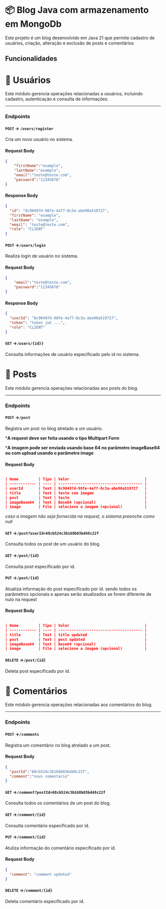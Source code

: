 # 📦 Blog Java com armazenamento em MongoDb

Este projeto é um blog desenvolvido em Java 21 que permite cadastro de usuários, criação, alteração e exclusão de posts e comentários  

## Funcionalidades

# 👤 Usuários

Este módulo gerencia operações relacionadas a usuários, incluindo cadastro, autenticação e consulta de informações.

---

### Endpoints


#### `POST` -> `/users/register`

Cria um novo usuário no sistema.

#### Request Body
```json
{
	"firstName":"example",
	"lastName":"example",
	"email":"teste@teste.com",
	"password":"12345678"
}
```

#### Response Body
```json
{
  "id": "8c90497d-98fe-4a77-8c3a-abe90a519727",
  "firstName": "example",
  "lastName": "example",
  "email": "teste@teste.com",
  "role": "CLIENT"
}
```

#### `POST` ->`/users/login`

Realiza login de usuário no sistema.

#### Request Body
```json
{
	"email":"teste@teste.com",
	"password":"12345678"
}
```

#### Response Body
```json
{
  "userId": "8c90497d-98fe-4a77-8c3a-abe90a519727",
  "token": "token jwt ...",
  "role": "CLIENT"
}
```
#### `GET` ->`/users/{id}}`

Consulta informações de usuário especificado pelo id no sistema.

# 👤 Posts

Este módulo gerencia operações relacionadas aos posts do blog.

---
### Endpoints

#### `POST` ->`/post`

Registra um post no blog atrelado a um usuário. 

***A request deve ser feita usando o tipo Multipart Form**

***A imagem pode ser enviada usando base 64 no parâmetro imageBase64 ou com upload usando o parâmetro image**

#### Request Body
```json

| Nome         | Tipo | Valor                                  |
| ------------ | ---- | -------------------------------------- |
| userId       | Text | 8c90497d-98fe-4a77-8c3a-abe90a519727   |
| title        | Text | teste com imagem                       |
| post         | Text | teste                                  |
| imageBase64  | Text | Base64 (opcional)                      |
| image        | File | selecione a imagem (opcional)          |

```
*caso a imagem não seja fornecida na request, o sistema preenche como null* 

#### `GET` ->`/post?userId=68cb524c3b168b03bd48c22f`

Consulta todos os post de um usuário do blog.

#### `GET` ->`/post/{id}`

Consulta post especificado por id.

#### `PUT` ->`/post/{id}`

Atualiza informação do post especificado por id. sendo todos os parâmetros opcionais e apenas serão atualizados se forem diferente de nulo na request

#### Request Body

```json

| Nome         | Tipo | Valor                                  |
| ------------ | ---- | -------------------------------------- |
| title        | Text | title updated                          |
| post         | Text | post updated                           |
| imageBase64  | Text | Base64 (opcional)                      |
| image        | File | selecione a imagem (opcional)          |

```

#### `DELETE` ->`/post/{id}`

Deleta post especificado por id.

# 👤 Comentários

Este módulo gerencia operações relacionadas aos comentários do blog.

---
### Endpoints

#### `POST` ->`/comments`

Registra um comentário no blog atrelado a um post.

#### Request Body
```json
{
  "postId":"68cb524c3b168b03bd48c22f",
  "comment":"novo comentario"
}
```

#### `GET` ->`/comment?postId=68cb524c3b168b03bd48c22f`

Consulta todos os comentários de um post do blog.

#### `GET` ->`/comment/{id}`

Consulta comentário especificado por id.

#### `PUT` ->`/comment/{id}`

Atuliza informação do comentário especificado por id.

#### Request Body
```json
{
  "comment": "comment updated"
}
```

#### `DELETE` ->`/comment/{id}`

Deleta comentário especificado por id.


